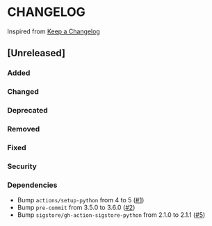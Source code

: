 # CHANGELOG
Inspired from [Keep a Changelog](https://keepachangelog.com/en/1.0.0/)

## [Unreleased]
### Added
### Changed
### Deprecated
### Removed
### Fixed
### Security
### Dependencies
- Bump `actions/setup-python` from 4 to 5 ([#1](https://github.com/MechanicalFlower/python-template/pull/1))
- Bump `pre-commit` from 3.5.0 to 3.6.0 ([#2](https://github.com/MechanicalFlower/python-template/pull/2))
- Bump `sigstore/gh-action-sigstore-python` from 2.1.0 to 2.1.1 ([#5](https://github.com/MechanicalFlower/python-template/pull/5))
